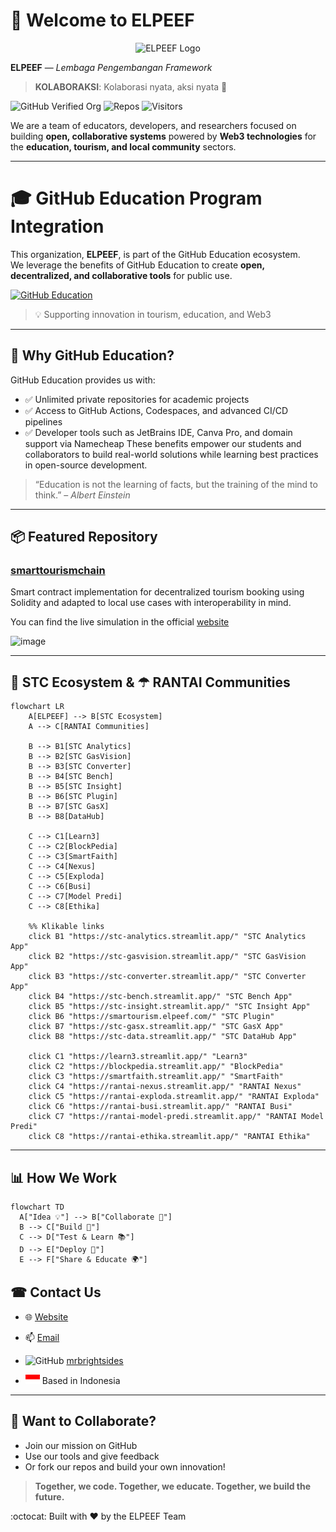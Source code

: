 # 👋 Welcome to ELPEEF

<p align="center">
  <img src="https://i.imgur.com/Rd8GyFU.png" alt="ELPEEF Logo" width="160"/>
</p>

**ELPEEF** — *Lembaga Pengembangan Framework*  
> **KOLABORAKSI**: Kolaborasi nyata, aksi nyata 🚀

![GitHub Verified Org](https://img.shields.io/badge/Verified%20Organization-✔️-brightgreen?style=flat-square&logo=github)
![Repos](https://img.shields.io/badge/Repositories-4-blue?style=flat-square)
![Visitors](https://komarev.com/ghpvc/?username=ELPEEF&style=flat-square&color=orange)

We are a team of educators, developers, and researchers focused on building **open, collaborative systems** powered by **Web3 technologies** for the **education, tourism, and local community** sectors.  

---

# 🎓 GitHub Education Program Integration

This organization, **ELPEEF**, is part of the GitHub Education ecosystem.  
We leverage the benefits of GitHub Education to create **open, decentralized, and collaborative tools** for public use.  

[![GitHub Education](https://img.shields.io/badge/GitHub-Education-blue?logo=github)](https://education.github.com/)

> 💡 Supporting innovation in tourism, education, and Web3

---

## 📘 Why GitHub Education? 

GitHub Education provides us with: 

- ✅ Unlimited private repositories for academic projects
- ✅ Access to GitHub Actions, Codespaces, and advanced CI/CD pipelines
- ✅ Developer tools such as JetBrains IDE, Canva Pro, and domain support via Namecheap These benefits empower our students and collaborators to build real-world solutions while learning best practices in open-source development.

> “Education is not the learning of facts, but the training of the mind to think.” – *Albert Einstein*

---

## 📦 Featured Repository 

### [smarttourismchain](https://github.com/ELPEEF/smarttourismchain) 

Smart contract implementation for decentralized tourism booking using Solidity and adapted to local use cases with interoperability in mind.

You can find the live simulation in the official [website](https://smartourism.elpeef.com/)

<img width="1920" height="1020" alt="image" src="https://github.com/user-attachments/assets/4321edbd-2709-47c0-9521-7a35306552e5" />

---

## 🧩 STC Ecosystem & ☂ RANTAI Communities

```mermaid
flowchart LR
    A[ELPEEF] --> B[STC Ecosystem]
    A --> C[RANTAI Communities]

    B --> B1[STC Analytics]
    B --> B2[STC GasVision]
    B --> B3[STC Converter]
    B --> B4[STC Bench]
    B --> B5[STC Insight]
    B --> B6[STC Plugin]
    B --> B7[STC GasX]
    B --> B8[DataHub]

    C --> C1[Learn3]
    C --> C2[BlockPedia]
    C --> C3[SmartFaith]
    C --> C4[Nexus]
    C --> C5[Exploda]
    C --> C6[Busi]
    C --> C7[Model Predi]
    C --> C8[Ethika]

    %% Klikable links
    click B1 "https://stc-analytics.streamlit.app/" "STC Analytics App"
    click B2 "https://stc-gasvision.streamlit.app/" "STC GasVision App"
    click B3 "https://stc-converter.streamlit.app/" "STC Converter App"
    click B4 "https://stc-bench.streamlit.app/" "STC Bench App"
    click B5 "https://stc-insight.streamlit.app/" "STC Insight App"
    click B6 "https://smartourism.elpeef.com/" "STC Plugin"
    click B7 "https://stc-gasx.streamlit.app/" "STC GasX App"
    click B8 "https://stc-data.streamlit.app/" "STC DataHub App"

    click C1 "https://learn3.streamlit.app/" "Learn3"
    click C2 "https://blockpedia.streamlit.app/" "BlockPedia"
    click C3 "https://smartfaith.streamlit.app/" "SmartFaith"
    click C4 "https://rantai-nexus.streamlit.app/" "RANTAI Nexus"
    click C5 "https://rantai-exploda.streamlit.app/" "RANTAI Exploda"
    click C6 "https://rantai-busi.streamlit.app/" "RANTAI Busi"
    click C7 "https://rantai-model-predi.streamlit.app/" "RANTAI Model Predi"
    click C8 "https://rantai-ethika.streamlit.app/" "RANTAI Ethika"
```

---

## 📊 How We Work

```mermaid
flowchart TD
  A["Idea 💡"] --> B["Collaborate 🤝"]
  B --> C["Build 🔨"]
  C --> D["Test & Learn 📚"]
  D --> E["Deploy 🚀"]
  E --> F["Share & Educate 🌍"]
```

## ☎ Contact Us

- 🌐 <a href="https://elpeef.com">Website</a>

- 📫 <a href="mailto:webmaster@elpeef.com">Email</a>

- ![GitHub](https://img.shields.io/badge/--181717?logo=github&logoColor=white&style=flat-square) <a href="https://github.com/mrbrightsides">mrbrightsides</a>

- ![Bendera Indonesia](https://raw.githubusercontent.com/ashleedawg/flags/master/ID.png) Based in Indonesia

---

## 🙌 Want to Collaborate?

- Join our mission on GitHub
- Use our tools and give feedback
- Or fork our repos and build your own innovation!

> **Together, we code. Together, we educate. Together, we build the future.**

:octocat: Built with ❤️ by the ELPEEF Team

